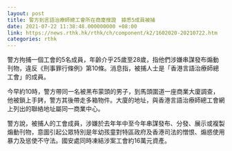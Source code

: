 ```yaml
---
layout: post
title: 警方到言語治療師總工會所在商廈搜證　據悉5成員被捕
date: 2021-07-22 11:38:48.000000000 +08:00
link: https://news.rthk.hk/rthk/ch/component/k2/1602020-20210722.htm
categories: rthk
---
```


警方拘捕一個工會的5名成員，年齡介乎25歲至28歲，指他們涉嫌串謀發布煽動刊物，違反《刑事罪行條例》第10條。消息指，被捕人士是「香港言語治療師總工會」的成員。

今早約10時，警方帶同一名被黑布蒙頭的男子，到馬頭圍道一座商業大廈調查，他被鎖上手銬，警方其後帶走多箱物件。大廈的地址，與香港言語治療師總工會網上列出的聯絡地址屬同一商業中心。　

警方說，被捕人的工會成員，涉嫌於去年年中至今年串謀發布、分發、展示或複製煽動刊物，意圖引起公眾特別是年幼孩童對特區政府及香港司法的憎恨、煽惑使用暴力及慫使不守法。國安處同時凍結涉案工會約16萬元資產。
